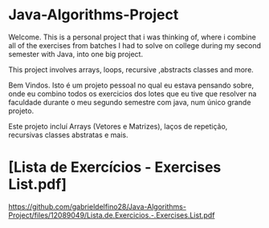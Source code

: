 # Java-Algorithms-Project

Welcome.
This is a personal project that i was thinking of, where i combine all of the exercises from batches I had to solve on college during 
my second semester with Java, into one big project.

This project involves arrays, loops, recursive ,abstracts classes and more.

Bem Vindos.
Isto é um projeto pessoal no qual eu estava pensando sobre, onde eu combino todos os exercicios dos lotes que eu tive que resolver na
faculdade durante o meu segundo semestre com java, num único grande projeto.

Este projeto incluí Arrays (Vetores e Matrizes), laços de repetição, recursivas classes abstratas e mais.

# [Lista de Exercícios - Exercises List.pdf]
https://github.com/gabrieldelfino28/Java-Algorithms-Project/files/12089049/Lista.de.Exercicios.-.Exercises.List.pdf
